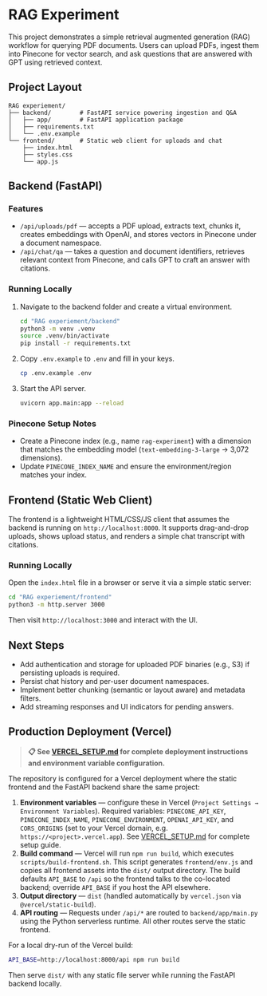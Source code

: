 # RAG Experiment

This project demonstrates a simple retrieval augmented generation (RAG) workflow for querying PDF documents. Users can upload PDFs, ingest them into Pinecone for vector search, and ask questions that are answered with GPT using retrieved context.

## Project Layout

```
RAG experiement/
├── backend/        # FastAPI service powering ingestion and Q&A
│   ├── app/        # FastAPI application package
│   ├── requirements.txt
│   └── .env.example
└── frontend/       # Static web client for uploads and chat
    ├── index.html
    ├── styles.css
    └── app.js
```

## Backend (FastAPI)

### Features
- `/api/uploads/pdf` — accepts a PDF upload, extracts text, chunks it, creates embeddings with OpenAI, and stores vectors in Pinecone under a document namespace.
- `/api/chat/qa` — takes a question and document identifiers, retrieves relevant context from Pinecone, and calls GPT to craft an answer with citations.

### Running Locally
1. Navigate to the backend folder and create a virtual environment.
   ```bash
   cd "RAG experiement/backend"
   python3 -m venv .venv
   source .venv/bin/activate
   pip install -r requirements.txt
   ```
2. Copy `.env.example` to `.env` and fill in your keys.
   ```bash
   cp .env.example .env
   ```
3. Start the API server.
   ```bash
   uvicorn app.main:app --reload
   ```

### Pinecone Setup Notes
- Create a Pinecone index (e.g., name `rag-experiment`) with a dimension that matches the embedding model (`text-embedding-3-large` → 3,072 dimensions).
- Update `PINECONE_INDEX_NAME` and ensure the environment/region matches your index.

## Frontend (Static Web Client)

The frontend is a lightweight HTML/CSS/JS client that assumes the backend is running on `http://localhost:8000`. It supports drag-and-drop uploads, shows upload status, and renders a simple chat transcript with citations.

### Running Locally
Open the `index.html` file in a browser or serve it via a simple static server:
```bash
cd "RAG experiement/frontend"
python3 -m http.server 3000
```
Then visit `http://localhost:3000` and interact with the UI.

## Next Steps
- Add authentication and storage for uploaded PDF binaries (e.g., S3) if persisting uploads is required.
- Persist chat history and per-user document namespaces.
- Implement better chunking (semantic or layout aware) and metadata filters.
- Add streaming responses and UI indicators for pending answers.

## Production Deployment (Vercel)

> **📋 See [VERCEL_SETUP.md](./VERCEL_SETUP.md) for complete deployment instructions and environment variable configuration.**

The repository is configured for a Vercel deployment where the static frontend and the FastAPI backend share the same project:

1. **Environment variables** — configure these in Vercel (`Project Settings → Environment Variables`). Required variables: `PINECONE_API_KEY`, `PINECONE_INDEX_NAME`, `PINECONE_ENVIRONMENT`, `OPENAI_API_KEY`, and `CORS_ORIGINS` (set to your Vercel domain, e.g. `https://<project>.vercel.app`). See [VERCEL_SETUP.md](./VERCEL_SETUP.md) for complete setup guide.
2. **Build command** — Vercel will run `npm run build`, which executes `scripts/build-frontend.sh`. This script generates `frontend/env.js` and copies all frontend assets into the `dist/` output directory. The build defaults `API_BASE` to `/api` so the frontend talks to the co-located backend; override `API_BASE` if you host the API elsewhere.
3. **Output directory** — `dist` (handled automatically by `vercel.json` via `@vercel/static-build`).
4. **API routing** — Requests under `/api/*` are routed to `backend/app/main.py` using the Python serverless runtime. All other routes serve the static frontend.

For a local dry-run of the Vercel build:

```bash
API_BASE=http://localhost:8000/api npm run build
```

Then serve `dist/` with any static file server while running the FastAPI backend locally.
